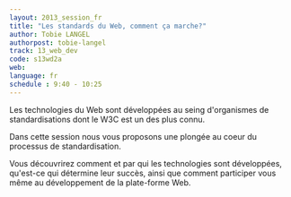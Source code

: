 ```yaml
---
layout: 2013_session_fr
title: "Les standards du Web, comment ça marche?"
author: Tobie LANGEL
authorpost: tobie-langel
track: 13_web_dev
code: s13wd2a
web:
language: fr
schedule : 9:40 - 10:25
---
```


Les technologies du Web sont développées au seing d'organismes de standardisations dont le W3C est un des plus connu.

Dans cette session nous vous proposons une plongée au coeur du processus de standardisation.

Vous découvrirez comment et par qui les technologies sont développées, qu'est-ce qui détermine leur succès, ainsi que comment participer vous même au développement de la plate-forme Web.
